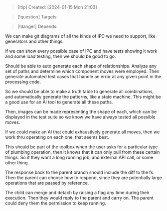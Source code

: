 
>[!tip] Created: [2024-01-15 Mon 21:03]

>[!question] Targets: 

>[!danger] Depends: 

We can make git diagrams of all the kinds of IPC we need to support, like generators and other things.

If we can show every possible case of IPC and have tests showing it work and some load testing, then we should be good to go.

Should be able to auto generate each shape of relationships.
Analyze any set of paths and determine which component moves were employed.
Then generate automated test cases that handle an error at any given point in the processing code.

So we should be able to make a truth table to generate all combinations, and automatically generate the patterns, like a state machine.  This might be a good use for an AI tool to generate all these paths.

Then, images can be made representing the shape of each, which can be displayed in the test suite so we know we have always tested all possible moves.

If we could make an AI that could exhaustively generate all moves, then we work thru operating on each one, that seems best.

This should be part of the toolbox when the user asks for a particular type of plumbing operation, then it knows that it can only pull from these certain things.  So if they want a long running job, and external API call, or some other thing.

The response back to the parent branch should include the diff to the fs.  Then the parent can choose how to respond, since they are potentially large operations that are passed by reference.

The child can merge and detach by raising a flag any time during their execution.  Then they would reply to the parent and carry on.  The parent could deny them the permission to keep running.